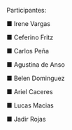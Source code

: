 Participantes:

■ Irene	Vargas

■ Ceferino	Fritz

■ Carlos	Peña

■ Agustina	de Anso

■ Belen	Dominguez

■ Ariel	Caceres

■ Lucas 	Macias

■ Jadir Rojas
